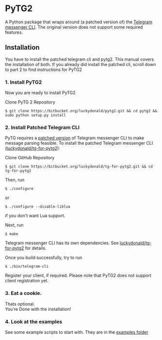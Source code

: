 # **PyTG2** #

A Python package that wraps around (a patched version of) the  [Telegram messenger CLI](https://github.com/vysheng/tg).
The original version does not support some required features.

## **Installation**
You have to install the patched telegram cli and pytg2.
This manual covers the installation of both. If you already did install the patched cli, scroll down to part 2 to find instructions for PyTG2 

### 1. Install PyTG2 ###
Now you are ready to install PyTG2

Clone PyTG 2 Repository

    $ git clone https://bitbucket.org/luckydonald/pytg2.git && cd pytg2 && sudo python setup.py install
      
### 2. Install Patched Telegram CLI
PyTG requires a [patched version](https://bitbucket.org/luckydonald/tg-for-pytg2) of Telegram messenger CLI to make message parsing feasible. To install the patched Telegram messenger CLI ([luckydonald/tg-for-pytg2](https://bitbucket.org/luckydonald/tg-for-pytg2)):

Clone GitHub Repository

    $ git clone https://bitbucket.org/luckydonald/tg-for-pytg2.git && cd tg-for-pytg2
        
Then, run

    $ ./configure

or

    $ ./configure --disable-liblua

if you don't want Lua support.

Next, run

    $ make

Telegram messenger CLI has its own dependencies. See [luckydonald/tg-for-pytg2](https://bitbucket.org/luckydonald/tg-for-pytg2) for details.

Once you build successfully, try to run

    $ ./bin/telegram-cli

Register your client, if required. Please note that PyTG2 does not support client registration yet.

### 3. Eat a cookie.
Thats optional.  
You're Done with the installation!

### 4. Look at the examples
See some example scripts to start with.
They are in the [examples folder](https://bitbucket.org/luckydonald/pytg2/src)
